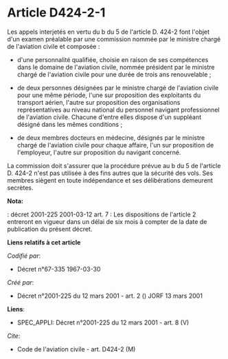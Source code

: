 # Article D424-2-1

Les appels interjetés en vertu du b du 5 de l'article D. 424-2 font l'objet d'un examen préalable par une commission nommée
par le ministre chargé de l'aviation civile et composée :

- d'une personnalité qualifiée, choisie en raison de ses compétences dans le domaine de l'aviation civile, nommée président
par le ministre chargé de l'aviation civile pour une durée de trois ans renouvelable ;

- de deux personnes désignées par le ministre chargé de l'aviation civile pour une même période, l'une sur proposition des
exploitants du transport aérien, l'autre sur proposition des organisations représentatives au niveau national du personnel
navigant professionnel de l'aviation civile. Chacune d'entre elles dispose d'un suppléant désigné dans les mêmes conditions ;

- de deux membres docteurs en médecine, désignés par le ministre chargé de l'aviation civile pour chaque affaire, l'un sur
proposition de l'employeur, l'autre sur proposition du navigant concerné.

La commission doit s'assurer que la procédure prévue au b du 5 de l'article D. 424-2 n'est pas utilisée à des fins autres que
la sécurité des vols. Ses membres siègent en toute indépendance et ses délibérations demeurent secrètes.

**Nota:**

: décret 2001-225 2001-03-12 art. 7 : Les dispositions de l'article 2 entreront en vigueur dans un délai de six mois à
compter de la date de publication du présent décret.

**Liens relatifs à cet article**

_Codifié par_:

  - Décret n°67-335 1967-03-30

_Créé par_:

  - Décret n°2001-225 du 12 mars 2001 - art. 2 () JORF 13 mars 2001

**Liens**:

  - SPEC_APPLI: Décret n°2001-225 du 12 mars 2001 - art. 8 (V)

_Cite_:

  - Code de l'aviation civile - art. D424-2 (M)
